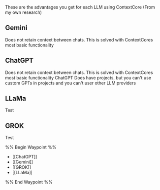 These are the advantages you get for each LLM using ContextCore (From my own research)
## Gemini 

Does not retain context between chats. This is solved with ContextCores most basic functionality

## ChatGPT

Does not retain context between chats. This is solved with ContextCores most basic functionality
ChatGPT Does have projects, but you can't use custom GPTs in projects and you can't user other LLM providers
## LLaMa

Test

## GROK

Test


%% Begin Waypoint %%
- [[ChatGPT]]
- [[Gemini]]
- [[GROK]]
- [[LLaMa]]

%% End Waypoint %%
